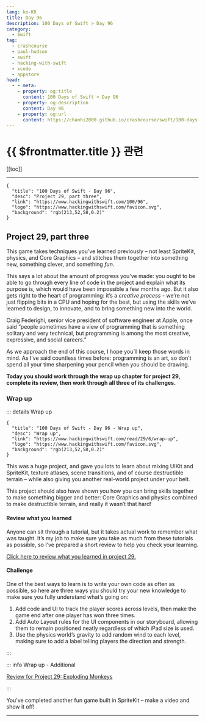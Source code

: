 ```yaml
---
lang: ko-KR
title: Day 96
description: 100 Days of Swift > Day 96
category:
  - Swift
tag: 
  - crashcourse
  - paul-hudson
  - swift
  - hacking-with-swift
  - xcode
  - appstore
head:
  - - meta:
    - property: og:title
      content: 100 Days of Swift > Day 96
    - property: og:description
      content: Day 96
    - property: og:url
      content: https://chanhi2000.github.io/crashcourse/swift/100-days-of-swift/96.html
---
```


# {{ $frontmatter.title }} 관련

[[toc]]

---

```component VPCard
{
  "title": "100 Days of Swift - Day 96",
  "desc": "Project 29, part three",
  "link": "https://www.hackingwithswift.com/100/96",
  "logo": "https://www.hackingwithswift.com/favicon.svg",
  "background": "rgb(213,52,58,0.2)"
}
```

## Project 29, part three

This game takes techniques you’ve learned previously – not least SpriteKit, physics, and Core Graphics – and stitches them together into something new, something clever, and something _fun_.

This says a lot about the amount of progress you’ve made: you ought to be able to go through every line of code in the project and explain what its purpose is, which would have been impossible a few months ago. But it also gets right to the heart of programming: it’s a _creative process_ - we’re not just flipping bits in a CPU and hoping for the best, but using the skills we’ve learned to design, to innovate, and to bring something new into the world.

Craig Federighi, senior vice president of software engineer at Apple, once said “people sometimes have a view of programming that is something solitary and very technical, but programming is among the most creative, expressive, and social careers.”

As we approach the end of this course, I hope you’ll keep those words in mind. As I’ve said countless times before: programming is an art, so don’t spend all your time sharpening your pencil when you should be drawing.

__Today you should work through the wrap up chapter for project 29, complete its review, then work through all three of its challenges.__

### Wrap up

::: details Wrap up

```component VPCard
{
  "title": "100 Days of Swift - Day 96 - Wrap up",
  "desc": "Wrap up",
  "link": "https://www.hackingwithswift.com/read/29/6/wrap-up",
  "logo": "https://www.hackingwithswift.com/favicon.svg",
  "background": "rgb(213,52,58,0.2)"
}
```

<VidStack src="youtube/CHBgsiN7Sfs" />

This was a huge project, and gave you lots to learn about mixing UIKit and SpriteKit, texture atlases, scene transitions, and of course destructible terrain – while also giving you another real-world project under your belt.

This project should also have shown you how you can bring skills together to make something bigger and better: Core Graphics and physics combined to make destructible terrain, and really it wasn’t that hard!

#### Review what you learned

Anyone can sit through a tutorial, but it takes actual work to remember what was taught. It’s my job to make sure you take as much from these tutorials as possible, so I’ve prepared a short review to help you check your learning.

[Click here to review what you learned in project 29.][project-29-exploding-monkeys]

#### Challenge

One of the best ways to learn is to write your own code as often as possible, so here are three ways you should try your new knowledge to make sure you fully understand what’s going on:

1. Add code and UI to track the player scores across levels, then make the game end after one player has won three times.
2. Add Auto Layout rules for the UI components in our storyboard, allowing them to remain positioned neatly regardless of which iPad size is used.
3. Use the physics world’s gravity to add random wind to each level, making sure to add a label telling players the direction and strength.

:::

::: info Wrap up - Additional

[Review for Project 29: Exploding Monkeys][project-29-exploding-monkeys]

:::

You’ve completed another fun game built in SpriteKit – make a video and show it off!

---

<TagLinks />

[project-29-exploding-monkeys]: https://www.hackingwithswift.com/review/hws/project-29-exploding-monkeys